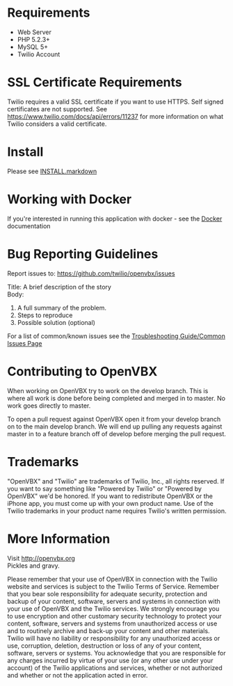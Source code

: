 # Requirements

 * Web Server
 * PHP 5.2.3+
 * MySQL 5+
 * Twilio Account

# SSL Certificate Requirements

Twilio requires a valid SSL certificate if you want to use HTTPS. Self 
signed certificates are not supported. See https://www.twilio.com/docs/api/errors/11237 
for more information on what Twilio considers a valid certificate.

# Install

Please see [INSTALL.markdown](https://github.com/chartspan/OpenVBX/blob/master/INSTALL.markdown)

# Working with Docker

If you're interested in running this application with docker - see the [Docker](https://github.com/chartspan/OpenVBX/blob/master/DOCKER.md) documentation

# Bug Reporting Guidelines

Report issues to: https://github.com/twilio/openvbx/issues

Title: A brief description of the story  
Body:  

1. A full summary of the problem.
2. Steps to reproduce
3. Possible solution (optional)

For a list of common/known issues see the
[Troubleshooting Guide/Common Issues Page](https://github.com/twilio/OpenVBX/wiki/OpenVBX-Troubleshooting---Common-Issues)

# Contributing to OpenVBX

When working on OpenVBX try to work on the develop branch. This is where 
all work is done before being completed and merged in to master. No work 
goes directly to master.

To open a pull request against OpenVBX open it from your develop branch 
on to the main develop branch. We will end up pulling any requests 
against master in to a feature branch off of develop before merging the 
pull request.

# Trademarks

"OpenVBX" and "Twilio" are trademarks of Twilio, Inc., all rights 
reserved. If you want to say something like "Powered by Twilio" or 
"Powered by OpenVBX" we'd be honored. If you want to redistribute 
OpenVBX or the iPhone app, you must come up with your own product name. 
Use of the Twilio trademarks in your product name requires Twilio's 
written permission.

# More Information

Visit http://openvbx.org  
Pickles and gravy.


Please remember that your use of OpenVBX in connection with the Twilio 
website and services is subject to the Twilio Terms of Service. 
Remember that you bear sole responsibility for adequate security,
protection and backup of your content, software, servers and systems in
connection with your use of OpenVBX and the Twilio services. We strongly
encourage you to use encryption and other customary security technology
to protect your content, software, servers and systems from unauthorized
access or use and to routinely archive and back-up your content and
other materials. Twilio will have no liability or responsibility for any
unauthorized access or use, corruption, deletion, destruction or loss of
any of your content, software, servers or systems.  You acknowledge that
you are responsible for any charges incurred by virtue of your use (or
any other use under your account) of the Twilio applications and
services, whether or not authorized and whether or not the application
acted in error.
